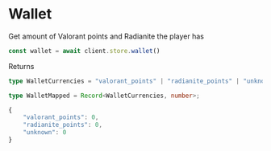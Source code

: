 # Wallet

Get amount of Valorant points and Radianite the player has

```js
const wallet = await client.store.wallet()
```

Returns 
```ts
type WalletCurrencies = "valorant_points" | "radianite_points" | "unknown";

type WalletMapped = Record<WalletCurrencies, number>;

{
    "valorant_points": 0,
    "radianite_points": 0,
    "unknown": 0
}
```